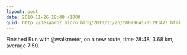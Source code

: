 ```yaml
---
layout: post
date: 2010-11-26 18:48 +1000
guid: http://desparoz.micro.blog/2010/11/26/t8079641705193472.html
---
```

Finished Run with @walkmeter, on a new route, time 28:48, 3.68 km, average 7:50.
